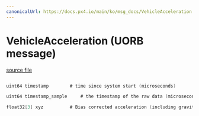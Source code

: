 ```yaml
---
canonicalUrl: https://docs.px4.io/main/ko/msg_docs/VehicleAcceleration
---
```


# VehicleAcceleration (UORB message)



[source file](https://github.com/PX4/PX4-Autopilot/blob/release/1.14/msg/VehicleAcceleration.msg)

```c

uint64 timestamp        # time since system start (microseconds)

uint64 timestamp_sample     # the timestamp of the raw data (microseconds)

float32[3] xyz          # Bias corrected acceleration (including gravity) in the FRD body frame XYZ-axis in m/s^2

```
